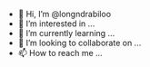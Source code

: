 - 👋 Hi, I’m @longndrabiloo
- 👀 I’m interested in ...
- 🌱 I’m currently learning ...
- 💞️ I’m looking to collaborate on ...
- 📫 How to reach me ...

<!---
longndrabiloo/longndrabiloo is a ✨ special ✨ repository because its `README.md` (this file) appears on your GitHub profile.
You can click the Preview link to take a look at your changes.
--->
